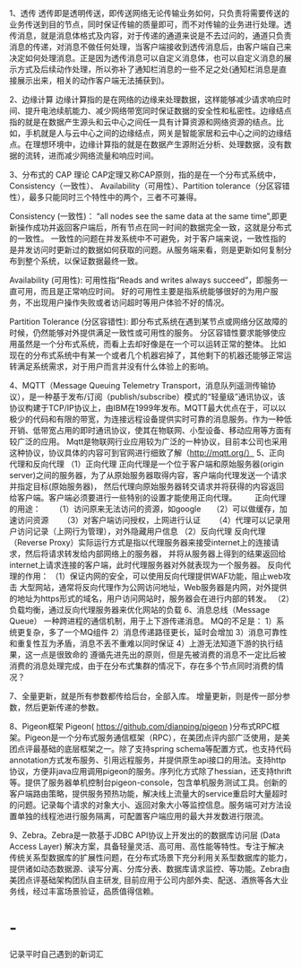 1、透传
透传即是透明传送，即传送网络无论传输业务如何，只负责将需要传送的业务传送到目的节点，同时保证传输的质量即可，而不对传输的业务进行处理。透传消息，就是消息体格式及内容，对于传递的通道来说是不去过问的，通道只负责消息的传递，对消息不做任何处理，当客户端接收到透传消息后，由客户端自己来决定如何处理消息。正是因为透传消息可以自定义消息体，也可以自定义消息的展示方式及后续动作处理，所以弥补了通知栏消息的一些不足之处(通知栏消息是直接展示出来，相关的动作客户端无法捕获到)。

2、边缘计算
边缘计算指的是在网络的边缘来处理数据，这样能够减少请求响应时间、提升电池续航能力、减少网络带宽同时保证数据的安全性和私密性。边缘结点指的就是在数据产生源头和云中心之间任一具有计算资源和网络资源的结点。比如，手机就是人与云中心之间的边缘结点，网关是智能家居和云中心之间的边缘结点。在理想环境中，边缘计算指的就是在数据产生源附近分析、处理数据，没有数据的流转，进而减少网络流量和响应时间。

3、分布式的 CAP 理论
CAP定理又称CAP原则，指的是在一个分布式系统中，Consistency（一致性）、 Availability（可用性）、Partition tolerance（分区容错性），最多只能同时三个特性中的两个，三者不可兼得。

Consistency (一致性)：
“all nodes see the same data at the same time”,即更新操作成功并返回客户端后，所有节点在同一时间的数据完全一致，这就是分布式的一致性。
一致性的问题在并发系统中不可避免，对于客户端来说，一致性指的是并发访问时更新过的数据如何获取的问题。从服务端来看，则是更新如何复制分布到整个系统，以保证数据最终一致。

Availability (可用性):
可用性指“Reads and writes always succeed”，即服务一直可用，而且是正常响应时间。
好的可用性主要是指系统能够很好的为用户服务，不出现用户操作失败或者访问超时等用户体验不好的情况。

Partition Tolerance (分区容错性):
即分布式系统在遇到某节点或网络分区故障的时候，仍然能够对外提供满足一致性或可用性的服务。
分区容错性要求能够使应用虽然是一个分布式系统，而看上去却好像是在一个可以运转正常的整体。
比如现在的分布式系统中有某一个或者几个机器宕掉了，其他剩下的机器还能够正常运转满足系统需求，对于用户而言并没有什么体验上的影响。

4、MQTT（Message Queuing Telemetry Transport，消息队列遥测传输协议），是一种基于发布/订阅（publish/subscribe）模式的“轻量级”通讯协议，该协议构建于TCP/IP协议上，由IBM在1999年发布。MQTT最大优点在于，可以以极少的代码和有限的带宽，为连接远程设备提供实时可靠的消息服务。作为一种低开销、低带宽占用的即时通讯协议，使其在物联网、小型设备、移动应用等方面有较广泛的应用。
Mqtt是物联网行业应用较为广泛的一种协议，目前本公司也采用这种协议，协议具体的内容可到官网进行细致了解（http://mqtt.org/）
5、正向代理和反向代理
（1）正向代理
正向代理是一个位于客户端和原始服务器(origin server)之间的服务器，为了从原始服务器取得内容，客户端向代理发送一个请求并指定目标(原始服务器)，
然后代理向原始服务器转交请求并将获得的内容返回给客户端。客户端必须要进行一些特别的设置才能使用正向代理。
　　正向代理的用途：
　　（1）访问原来无法访问的资源，如google
    （2）可以做缓存，加速访问资源
　　（3）对客户端访问授权，上网进行认证
　　（4）代理可以记录用户访问记录（上网行为管理），对外隐藏用户信息
（2）反向代理
反向代理（Reverse Proxy）实际运行方式是指以代理服务器来接受internet上的连接请求，然后将请求转发给内部网络上的服务器，
并将从服务器上得到的结果返回给internet上请求连接的客户端，此时代理服务器对外就表现为一个服务器。
反向代理的作用：
（1）保证内网的安全，可以使用反向代理提供WAF功能，阻止web攻击
大型网站，通常将反向代理作为公网访问地址，Web服务器是内网，对外提供的地址为https形式的域名，用户访问网站时，服务器会在进行内部的转发。
（2）负载均衡，通过反向代理服务器来优化网站的负载
6、消息总线（Message Queue）
一种跨进程的通信机制，用于上下游传递消息。
MQ的不足是：
1）系统更复杂，多了一个MQ组件
2）消息传递路径更长，延时会增加
3）消息可靠性和重复性互为矛盾，消息不丢不重难以同时保证
4）上游无法知道下游的执行结果，这一点是很致命的
遵循先进先出的原则，但是先被消费的消息不一定比后被消费的消息处理完成，由于在分布式集群的情况下，存在多个节点同时消费的情况？


7、全量更新，就是所有参数都传给后台，全部入库。
   增量更新，则是传一部分参数，然后更新传递的参数。
   
   
8、Pigeon框架
Pigeon( https://github.com/dianping/pigeon )分布式RPC框架。Pigeon是一个分布式服务通信框架（RPC），在美团点评内部广泛使用，是美团点评最基础的底层框架之一。除了支持spring schema等配置方式，也支持代码annotation方式发布服务、引用远程服务，并提供原生api接口的用法。支持http协议，方便非java应用调用pigeon的服务。序列化方式除了hessian，还支持thrift等。提供了服务器单机控制台pigeon-console，包含单机服务测试工具。创新的客户端路由策略，提供服务预热功能，解决线上流量大的service重启时大量超时的问题。记录每个请求的对象大小、返回对象大小等监控信息。服务端可对方法设置单独的线程池进行服务隔离，可配置客户端应用的最大并发数进行限流。


9、Zebra。Zebra是一款基于JDBC API协议上开发出的的数据库访问层 (Data Access Layer) 解决方案，具备轻量灵活、高可用、高性能等特性。专注于解决传统关系型数据库的扩展性问题，在分布式场景下充分利用关系型数据库的能力，提供诸如动态数据源、读写分离、分库分表、数据库请求监控、等功能。Zebra由美团点评基础架构团队自主研发, 目前应用于公司内部外卖、配送、酒旅等各大业务线，经过丰富场景验证，品质值得信赖。
# -
记录平时自己遇到的新词汇
